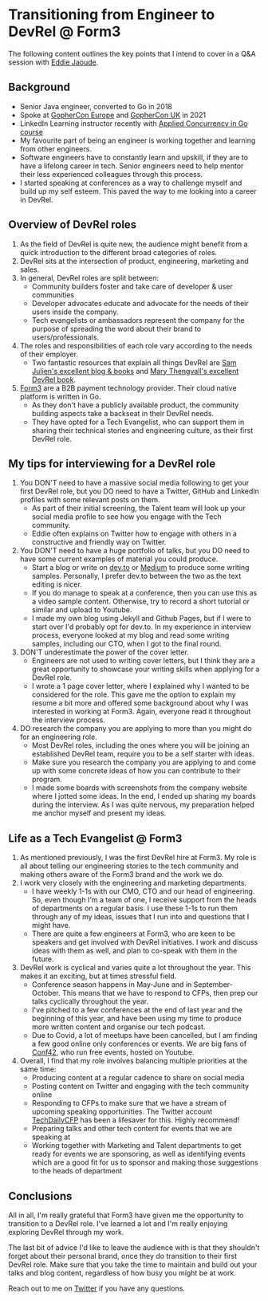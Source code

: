 # Transitioning from Engineer to DevRel @ Form3
The following content outlines the key points that I intend to cover in a Q&A session with [Eddie Jaoude](https://twitter.com/eddiejaoude).

## Background
- Senior Java engineer, converted to Go in 2018
- Spoke at [GopherCon Europe](https://www.youtube.com/watch?v=FJL7RXAIJzk) and [GopherCon UK](https://www.youtube.com/watch?v=AhnL5addsVo) in 2021
- LinkedIn Learning instructor recently with [Applied Concurrency in Go course](https://www.linkedin.com/learning/instructors/adelina-simion)
- My favourite part of being an engineer is working together and learning from other engineers.
- Software engineers have to constantly learn and upskill, if they are to have a lifelong career in tech. Senior engineers need to help mentor their less experienced colleagues through this process.
- I started speaking at conferences as a way to challenge myself and build up my self esteem. This paved the way to me looking into a career in DevRel.

## Overview of DevRel roles
1. As the field of DevRel is quite new, the audience might benefit from a quick introduction to the different broad categories of roles.
1. DevRel sits at the intersection of product, engineering, marketing and sales.
1. In general, DevRel roles are split between:
    - Community builders foster and take care of developer & user communities
    - Developer advocates educate and advocate for the needs of their users inside the company.
    - Tech evangelists or ambassadors represent the company for the purpose of spreading the word about their brand to users/professionals.
1. The roles and responsibilities of each role vary according to the needs of their employer.
    - Two fantastic resources that explain all things DevRel are [Sam Julien's excellent blog & books](https://www.samjulien.com/) and [Mary Thengvall's excellent DevRel book](https://www.marythengvall.com/devrelbook).
1. [Form3](https://www.form3.tech/) are a B2B payment technology provider. Their cloud native platform is written in Go.
    - As they don't have a publicly available product, the community building aspects take a backseat in their DevRel needs.
    - They have opted for a Tech Evangelist, who can support them in sharing their technical stories and engineering culture, as their first DevRel role.

## My tips for interviewing for a DevRel role
1. You DON'T need to have a massive social media following to get your first DevRel role, but you DO need to have a Twitter, GitHub and LinkedIn profiles with some relevant posts on them.
    - As part of their initial screening, the Talent team will look up your social media profile to see how you engage with the Tech community.
    - Eddie often explains on Twitter how to engage with others in a constructive and friendly way on Twitter.
1. You DON'T need to have a huge portfolio of talks, but you DO need to have some current examples of material you could produce.
    - Start a blog or write on [dev.to](https://dev.to/) or [Medium](https://medium.com/) to produce some writing samples. Personally, I prefer dev.to between the two as the text editing is nicer.
    - If you do manage to speak at a conference, then you can use this as a video sample content. Otherwise, try to record a short tutorial or similar and upload to Youtube.
    - I made my own blog using Jekyll and Github Pages, but if I were to start over I'd probably opt for dev.to. In my experience in interview process, everyone looked at my blog and read some writing samples, including our CTO, when I got to the final round.
1. DON'T underestimate the power of the cover letter.
    - Engineers are not used to writing cover letters, but I think they are a great opportunity to showcase your writing skills when applying for a DevRel role.
    - I wrote a 1 page cover letter, where I explained why I wanted to be considered for the role. This gave me the option to explain my resume a bit more and offered some background about why I was interested in working at Form3. Again, everyone read it throughout the interview process.
1. DO research the company you are applying to more than you might do for an engineering role.
    - Most DevRel roles, including the ones where you will be joining an established DevRel team, require you to be a self starter with ideas.
    - Make sure you research the company you are applying to and come up with some concrete ideas of how you can contribute to their program.
    - I made some boards with screenshots from the company website where I jotted some ideas. In the end, I ended up sharing my boards during the interview. As I was quite nervous, my preparation helped me anchor myself and present my ideas.

## Life as a Tech Evangelist @ Form3
1. As mentioned previously, I was the first DevRel hire at Form3. My role is all about telling our engineering stories to the tech community and making others aware of the Form3 brand and the work we do.
1. I work very closely with the engineering and marketing departments.
    - I have weekly 1-1s with our CMO, CTO and our head of engineering. So, even though I'm a team of one, I receive support from the heads of departments on a regular basis. I use these 1-1s to run them through any of my ideas, issues that I run into and questions that I might have.
    - There are quite a few engineers at Form3, who are keen to be speakers and get involved with DevRel initiatives. I work and discuss ideas with them as well, and plan to co-speak with them in the future.
1. DevRel work is cyclical and varies quite a lot throughout the year. This makes it an exciting, but at times stressful field.
    - Conference season happens in May-June and in September-October. This means that we have to respond to CFPs, then prep our talks cyclically throughout the year.
    - I've pitched to a few conferences at the end of last year and the beginning of this year, and have been using my time to produce more written content and organise our tech podcast.
    - Due to Covid, a lot of meetups have been cancelled, but I am finding a few good online only conferences or events. We are big fans of [Conf42](https://www.conf42.com/), who run free events, hosted on Youtube.
1. Overall, I find that my role involves balancing multiple priorities at the same time:
    - Producing content at a regular cadence to share on social media
    - Posting content on Twitter and engaging with the tech community online
    - Responding to CFPs to make sure that we have a stream of upcoming speaking opportunities. The Twitter account [TechDailyCFP](https://twitter.com/TechDailyCFP) has been a lifesaver for this. Highly recommend!
    - Preparing talks and other tech content for events that we are speaking at
    - Working together with Marketing and Talent departments to get ready for events we are sponsoring, as well as identifying events which are a good fit for us to sponsor and making those suggestions to the heads of department 

## Conclusions
All in all, I'm really grateful that Form3 have given me the opportunity to transition to a DevRel role. I've learned a lot and I'm really enjoying exploring DevRel through my work.

The last bit of advice I'd like to leave the audience with is that they shouldn't forget about their personal brand, once they do transition to their first DevRel role. Make sure that you take the time to maintain and build out your talks and blog content, regardless of how busy you might be at work.

Reach out to me on [Twitter](https://twitter.com/classic_addetz) if you have any questions.